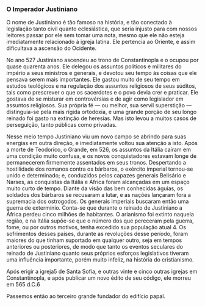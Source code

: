### O Imperador Justiniano 

O nome de Justiniano é tão famoso na história, e tão conectado à legislação tanto civil quanto eclesiástica, que seria injusto para com nossos leitores passar por ele sem tomar uma nota, mesmo que ele não esteja imediatamente relacionado à igreja latina. Ele pertencia ao Oriente, e assim dificultava a ascensão do Ocidente.

No ano 527 Justiniano ascendeu ao trono de Constantinopla e o ocupou por quase quarenta anos. Ele delegou os assuntos políticos e militares do império a seus ministros e generais, e devotou seu tempo às coisas que ele pensava serem mais importantes. Ele gastou muito de seu tempo em estudos teológicos e na regulação dos assuntos religiosos de seus súditos, tais como prescrever o que os sacerdotes e o povo devia crer e praticar. Ele gostava de se misturar em controvérsias e de agir como legislador em assuntos religiosos. Sua própria fé — ou melhor, sua servil superstição — distinguia-se pela mais rígida ortodoxia, e uma grande porção de seu longo reinado foi gasto na extinção de heresias. Mas isto levou a muitos casos de perseguição, tanto públicas como privadas.

Nesse meio tempo Justiniano viu um novo campo se abrindo para suas energias em outra direção, e imediatamente voltou sua atenção a isto. Após a morte de Teodorico, o Grande, em 526, os assuntos da Itália caíram em uma condição muito confusa, e os novos conquistadores estavam longe de permanecerem firmemente assentados em seus tronos. Despertando a hostilidade dos romanos contra os bárbaros, o exército imperial tornou-se unido e determinado; e, conduzidos pelos capazes generais Belisário e Narses, as conquistas da Itália e África foram alcançadas em um espaço muito curto de tempo. Diante da visão das bem conhecidas águias, os soldados dos bárbaros se recusaram a lutar, e as nações lançaram fora a supremacia dos ostrogodos. Os generais imperiais buscaram então uma guerra de extermínio. Conta-se que durante o reinado de Justiniano a África perdeu cinco milhões de habitantes. O arianismo foi extinto naquela região, e na Itália supõe-se que o número dos que pereceram pela guerra, fome, ou por outros motivos, tenha excedido sua população atual 4\. Os sofrimentos desses países, durante as revoluções desse período, foram maiores do que tinham suportado em qualquer outro, seja em tempos anteriores ou posteriores, de modo que tanto os eventos seculares do reinado de Justiniano quanto seus próprios esforços legislativos tiveram uma influência importante, porém muito infeliz, na história do cristianismo.

Após erigir a igreja5 de Santa Sofia, e outras vinte e cinco outras igrejas em Constantinopla, e após publicar um novo édito de seu código, ele morreu em 565 d.C.6

Passemos então ao terceiro grande fundador do edifício papal.